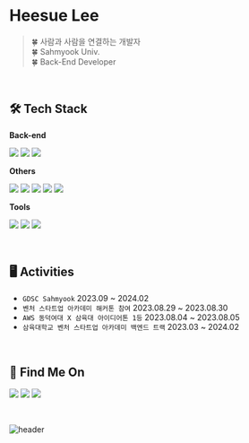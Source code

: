 # Heesue Lee
> 🍀 사람과 사람을 연결하는 개발자<br/>
🍀 Sahmyook Univ. <br/>
🍀 Back-End Developer<br/>
</br>

## 🛠️ Tech Stack
**Back-end**
<p>
  <img src="https://img.shields.io/badge/Java-ED8B00?style=for-the-badge&logo=openjdk&logoColor=white">
  <img src="https://img.shields.io/badge/Spring-6DB33F?style=for-the-badge&logo=spring&logoColor=white">
  <img src="https://img.shields.io/badge/MySQL-005C84?style=for-the-badge&logo=mysql&logoColor=white">
</p>

**Others**
<p>
  <img src="https://img.shields.io/badge/Python-3776AB?style=for-the-badge&logo=python&logoColor=white">
  <img src="https://img.shields.io/badge/C-00599C?style=for-the-badge&logo=c&logoColor=white">
  <img src="https://img.shields.io/badge/JavaScript-F7DF1E?style=for-the-badge&logo=JavaScript&logoColor=white">
  <img src="https://img.shields.io/badge/React-20232A?style=for-the-badge&logo=react&logoColor=61DAFB">
  <img src="https://img.shields.io/badge/Bootstrap-563D7C?style=for-the-badge&logo=bootstrap&logoColor=white">
</p>

**Tools**
<p>
  <img src="https://img.shields.io/badge/github-181717?style=for-the-badge&logo=github&logoColor=white"/>
  <img src="https://img.shields.io/badge/notion-000000?style=for-the-badge&logo=notion&logoColor=white"/>
  <img src="https://img.shields.io/badge/figma-F24E1E?style=for-the-badge&logo=figma&logoColor=white"/>
</p>
</br>

## 🖥️ Activities
- `GDSC Sahmyook`  2023.09 ~ 2024.02
- `벤처 스타트업 아카데미 해커톤 참여`  2023.08.29 ~ 2023.08.30
- `AWS 동덕여대 X 삼육대 아이디어톤 1등`  2023.08.04 ~ 2023.08.05
- `삼육대학교 벤처 스타트업 아카데미 백엔드 트랙`  2023.03 ~ 2024.02
</br>

## 🤍 Find Me On
<a href="https://velog.io/@llocr/"><img src="https://img.shields.io/badge/-velog-11B48A?style=for-the-badge&logo=Vimeo&logoColor=white"/></a>
<a href="https://blog.naver.com/36-96/"><img src="https://img.shields.io/badge/-Blog-03C75A?style=for-the-badge&logo=Naver&logoColor=white"/></a>
<a href="https://www.instagram.com/heesue.jpg/"><img src="https://img.shields.io/badge/-INSTAGRAM-E4405F?style=for-the-badge&logo=instagram&logoColor=white"/></a>

</br>

<!--
<img align="left" src="https://github-readme-stats.vercel.app/api/top-langs/?username=llocr&layout=compact"/>

[![Solved.ac
프로필](http://mazassumnida.wtf/api/generate_badge?boj=36_96)](https://solved.ac/36_96)
-->

![header](https://capsule-render.vercel.app/api?type=waving&color=0:82CD47,100:379237&height=120&animation=fadeIn&section=footer&text=🌳👒🫒&fontAlign=80)
